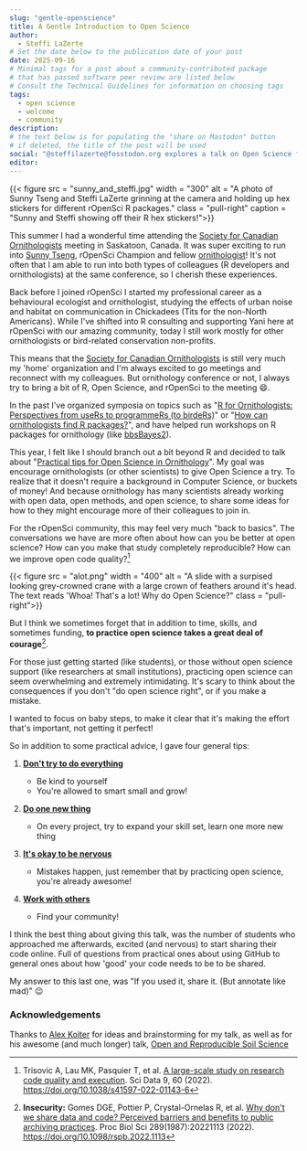 ```yaml
---
slug: "gentle-openscience"
title: A Gentle Introduction to Open Science
author:
  - Steffi LaZerte
# Set the date below to the publication date of your post
date: 2025-09-16
# Minimal tags for a post about a community-contributed package 
# that has passed software peer review are listed below
# Consult the Technical Guidelines for information on choosing tags
tags:
  - open science
  - welcome
  - community
description:
# the text below is for populating the "share on Mastodon" button
# if deleted, the title of the post will be used
social: "@steffilazerte@fosstodon.org explores a talk on Open Science for Ornithologists, a gentle introduction to Open Science."
editor:
---
```


<!--In addition to supporting our wonderful community manager, Yani, with her amazing work ensuring the rOpenSci community is fun, productive and welcoming (join me at [Coworking](/coworking)!), nowadays I spend most of my time working on R-related projects for Canadian scientists across different sectors in Canada.-->
{{< figure src = "sunny_and_steffi.jpg" width = "300" alt = "A photo of Sunny Tseng and Steffi LaZerte grinning at the camera and holding up hex stickers for different rOpenSci R packages." class = "pull-right" caption = "Sunny and Steffi showing off their R hex stickers!">}}

This summer I had a wonderful time attending the [Society for Canadian Ornithologists](https://www.sco-soc.ca/) meeting in Saskatoon, Canada. 
It was super exciting to run into [Sunny Tseng](/author/yi-chin-sunny-tseng/), rOpenSci Champion and fellow [ornithologist](https://en.wikipedia.org/wiki/Ornithology)! It's not often that I am able to run into both types of colleagues (R developers and ornithologists) at the same conference, so I cherish these experiences.

Back before I joined rOpenSci I started my professional career as a behavioural ecologist and ornithologist, studying the effects of urban noise and habitat on communication in Chickadees (Tits for the non-North Americans). 
While I've shifted into R consulting and supporting Yani here at rOpenSci with our amazing community, today I still work mostly for other ornithologists or bird-related conservation non-profits. 

This means that the [Society for Canadian Ornithologists](https://www.sco-soc.ca/) is still very much my 'home' organization and I'm always excited to go meetings and reconnect with my colleagues.
But ornithology conference or not, I always try to bring a bit of R, Open Science, and rOpenSci to the meeting 😄.

In the past I've organized symposia on topics such as "[R for Ornithologists: Perspectives from useRs to programmeRs (to birdeRs)](https://github.com/steffilazerte/Presentations/tree/master/2019-08%20SOC%20-%20R%20Symposium#readme)" or "[How can ornithologists find R packages?](https://github.com/steffilazerte/Presentations/tree/master/2021-08%20AOS%7CSOC%20-%20R%20Symposium#readme)", and have helped run workshops on R packages for ornithology (like [bbsBayes2](https://github.com/bbsBayes/bbsBayes2)).

This year, I felt like I should branch out a bit beyond R and decided to talk about "[Practical tips for Open Science in Ornithology](https://github.com/steffilazerte/Presentations/tree/master/2025-08-Open-Science#readme)". 
My goal was encourage ornithologists (or other scientists) to give Open Science a try. 
To realize that it doesn't require a background in Computer Science, or buckets of money!
And because ornithology has many scientists already working with open data, open methods, and open science, 
to share some ideas for how to they might encourage more of their colleagues to join in. 

For the rOpenSci community, this may feel very much "back to basics". 
The conversations we have are more often about how can you be better at open science?
How can you make that study completely reproducible?
How can we improve open code quality?[^1]

[^1]: Trisovic A, Lau MK, Pasquier T, et al. [A large-scale study on research code quality and execution](https://www.nature.com/articles/s41597-022-01143-6). Sci Data 9, 60 (2022). https://doi.org/10.1038/s41597-022-01143-6

{{< figure src = "alot.png" width = "400" alt = "A slide with a surpised looking grey-crowned crane with a large crown of feathers around it's head. The text reads 'Whoa! That's a lot! Why do Open Science?" class = "pull-right">}}

But I think we sometimes forget that in addition to time, skills, and sometimes funding, 
**to practice open science takes a great deal of courage**[^2].

[^2]: **Insecurity:** Gomes DGE, Pottier P, Crystal-Ornelas R, et al. [Why don't we share data and code? Perceived barriers and benefits to public archiving practices](https://pmc.ncbi.nlm.nih.gov/articles/PMC9682438/). Proc Biol Sci 289(1987):20221113 (2022). https://doi.org/10.1098/rspb.2022.1113

For those just getting started (like students), or those without open science support (like researchers at small institutions), 
practicing open science can seem overwhelming and extremely intimidating.
It's scary to think about the consequences if you don't "do open science right", 
or if you make a mistake. 

I wanted to focus on baby steps, to make it clear that it's making the effort that's important, not getting it perfect!

So in addition to some practical advice, I gave four general tips:

1. **[Don't try to do everything](https://steffilazerte.ca/Presentations/2025-08-Open-Science/index.html#/tip-1-dont-try-to-do-everything)**
    - Be kind to yourself
    - You're allowed to smart small and grow!

2. **[Do one new thing](https://steffilazerte.ca/Presentations/2025-08-Open-Science/index.html#/tip-2-do-one-new-thing)**
    - On every project, try to expand your skill set, learn one more new thing

3. **[It's okay to be nervous](https://steffilazerte.ca/Presentations/2025-08-Open-Science/index.html#/tip-3-its-okay-to-be-nervous)**
    - Mistakes happen, just remember that by practicing open science, you're already awesome!

4. **[Work with others](https://steffilazerte.ca/Presentations/2025-08-Open-Science/index.html#/tip-4-work-with-others)**
    - Find your community!
    
I think the best thing about giving this talk, was the number of students who approached me afterwards, 
excited (and nervous) to start sharing their code online. Full of questions from practical ones about using GitHub to general ones about how 'good' your code needs to be to be shared.

My answer to this last one, was "If you used it, share it. (But annotate like mad)" 😉

### Acknowledgements

Thanks to [Alex Koiter](/author/alex-koiter) for ideas and brainstorming for my talk, as well as for his awesome (and much longer) talk, [Open and Reproducible Soil Science](https://alexkoiter.ca/presentations/UM_Soil_Science_2023/Open_reproducible_science.html)



